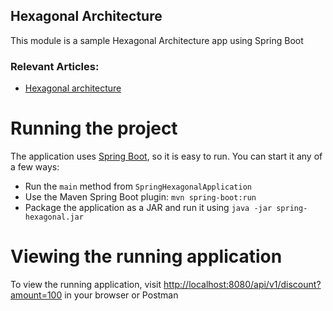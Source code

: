 ## Hexagonal Architecture

This module is a sample Hexagonal Architecture app using Spring Boot

### Relevant Articles:
- [Hexagonal architecture](https://web.archive.org/web/20180822100852/http://alistair.cockburn.us/Hexagonal+architecture)

# Running the project
The application uses [Spring Boot](http://projects.spring.io/spring-boot/), so it is easy to run. You can start it any of a few ways:
* Run the `main` method from `SpringHexagonalApplication`
* Use the Maven Spring Boot plugin: `mvn spring-boot:run`
* Package the application as a JAR and run it using `java -jar spring-hexagonal.jar`

# Viewing the running application
To view the running application, visit [http://localhost:8080/api/v1/discount?amount=100](http://localhost:8080/api/v1/discount?amount=100) in your browser or Postman
